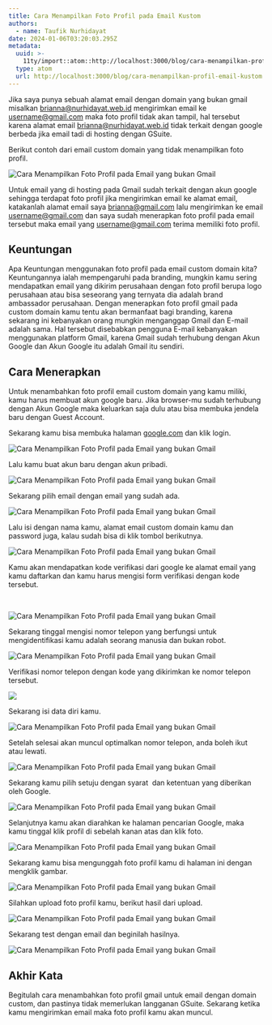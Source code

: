 ```yaml
---
title: Cara Menampilkan Foto Profil pada Email Kustom
authors:
  - name: Taufik Nurhidayat
date: 2024-01-06T03:20:03.295Z
metadata:
  uuid: >-
    11ty/import::atom::http://localhost:3000/blog/cara-menampilkan-profil-email-kustom
  type: atom
  url: http://localhost:3000/blog/cara-menampilkan-profil-email-kustom
---
```

Jika saya punya sebuah alamat email dengan domain yang bukan gmail misalkan [brianna@nurhidayat.web.id](mailto:brianna@nurhidayat.web.id) mengirimkan email ke [username@gmail.com](mailto:username@gmail.com) maka foto profil tidak akan tampil, hal tersebut karena alamat email [brianna@nurhidayat.web.id](mailto:brianna@nurhidayat.web.id) tidak terkait dengan google berbeda jika email tadi di hosting dengan GSuite.

Berikut contoh dari email custom domain yang tidak menampilkan foto profil.

![Cara Menampilkan Foto Profil pada Email yang bukan Gmail](assets/contoh+tanpa+foto+profil-G91kxqFxVx0x.webp)

Untuk email yang di hosting pada Gmail sudah terkait dengan akun google sehingga terdapat foto profil jika mengirimkan email ke alamat email, katakanlah alamat email saya [brianna@gmail.com](mailto:brianna@gmail.com) lalu mengirimkan ke email [username@gmail.com](mailto:username@gmail.com) dan saya sudah menerapkan foto profil pada email tersebut maka email yang [username@gmail.com](mailto:username@gmail.com) terima memiliki foto profil.

## Keuntungan

Apa Keuntungan menggunakan foto profil pada email custom domain kita? Keuntungannya ialah mempengaruhi pada branding, mungkin kamu sering mendapatkan email yang dikirim perusahaan dengan foto profil berupa logo perusahaan atau bisa seseorang yang ternyata dia adalah brand ambassador perusahaan. Dengan menerapkan foto profil gmail pada custom domain kamu tentu akan bermanfaat bagi branding, karena sekarang ini kebanyakan orang mungkin menganggap Gmail dan E-mail adalah sama. Hal tersebut disebabkan pengguna E-mail kebanyakan menggunakan platform Gmail, karena Gmail sudah terhubung dengan Akun Google dan Akun Google itu adalah Gmail itu sendiri.

## Cara Menerapkan

Untuk menambahkan foto profil email custom domain yang kamu miliki, kamu harus membuat akun google baru. Jika browser-mu sudah terhubung dengan Akun Google maka keluarkan saja dulu atau bisa membuka jendela baru dengan Guest Account.

Sekarang kamu bisa membuka halaman [google.com](http://google.com) dan klik login.

![Cara Menampilkan Foto Profil pada Email yang bukan Gmail](assets/2-login-LoDYeOkwd6CO.jpg)

Lalu kamu buat akun baru dengan akun pribadi.

![Cara Menampilkan Foto Profil pada Email yang bukan Gmail](assets/3-buat-akun-baru-bFC5fT7SQq8Q.jpg)

Sekarang pilih email dengan email yang sudah ada.

![Cara Menampilkan Foto Profil pada Email yang bukan Gmail](assets/4-ubah-email-gg87mV2O6cuI.jpg)

Lalu isi dengan nama kamu, alamat email custom domain kamu dan password juga, kalau sudah bisa di klik tombol berikutnya.

![Cara Menampilkan Foto Profil pada Email yang bukan Gmail](assets/5-isi-data-email-A7JLYkym8GbC.webp)

Kamu akan mendapatkan kode verifikasi dari google ke alamat email yang kamu daftarkan dan kamu harus mengisi form verifikasi dengan kode tersebut.

[  
](https://1.bp.blogspot.com/-DfiRbBmLlpU/Xzzcgu_BBwI/AAAAAAAAAgc/1eSYdSNjq74AYvvkQBJwDBcpHkCGcNayACLcBGAsYHQ/s1366/verifikasi%2Bemail.webp)

![Cara Menampilkan Foto Profil pada Email yang bukan Gmail](assets/verifikasi+email-tqDup92X2JD4.webp)

Sekarang tinggal mengisi nomor telepon yang berfungsi untuk mengidentifikasi kamu adalah seorang manusia dan bukan robot.

![Cara Menampilkan Foto Profil pada Email yang bukan Gmail](assets/verifikasi+nomor-CvmI1caVkrNJ.jpg)

Verifikasi nomor telepon dengan kode yang dikirimkan ke nomor telepon tersebut.

  

![](assets/verifikasi+nomor-2-4eQH8KhDnwKT.jpg)

Sekarang isi data diri kamu.

![Cara Menampilkan Foto Profil pada Email yang bukan Gmail](assets/6-isi-data-diri-dan-nomor-BivwFCz0PDsU.jpg)

Setelah selesai akan muncul optimalkan nomor telepon, anda boleh ikut atau lewati.

![Cara Menampilkan Foto Profil pada Email yang bukan Gmail](assets/ikut+serta-NidcF1MyvfF3.webp)

Sekarang kamu pilih setuju dengan syarat  dan ketentuan yang diberikan oleh Google.

![Cara Menampilkan Foto Profil pada Email yang bukan Gmail](assets/privasi-NXEiIobLbOOI.webp)

Selanjutnya kamu akan diarahkan ke halaman pencarian Google, maka kamu tinggal klik profil di sebelah kanan atas dan klik foto.

![Cara Menampilkan Foto Profil pada Email yang bukan Gmail](assets/kli+profile+photo-T6AvmKtF6IGS.webp)

Sekarang kamu bisa mengunggah foto profil kamu di halaman ini dengan mengklik gambar.

![Cara Menampilkan Foto Profil pada Email yang bukan Gmail](assets/klik+profile+poto-XxcgMEw1GxAU.webp)

Silahkan upload foto profil kamu, berikut hasil dari upload.

![Cara Menampilkan Foto Profil pada Email yang bukan Gmail](assets/selesai+upload-fV7qRxQy6wOU.webp)

  
Sekarang test dengan email dan beginilah hasilnya.

![Cara Menampilkan Foto Profil pada Email yang bukan Gmail](assets/selesai-lQ2u9ecUBHaV.webp)

## Akhir Kata

Begitulah cara menambahkan foto profil gmail untuk email dengan domain custom, dan pastinya tidak memerlukan langganan GSuite. Sekarang ketika kamu mengirimkan email maka foto profil kamu akan muncul.